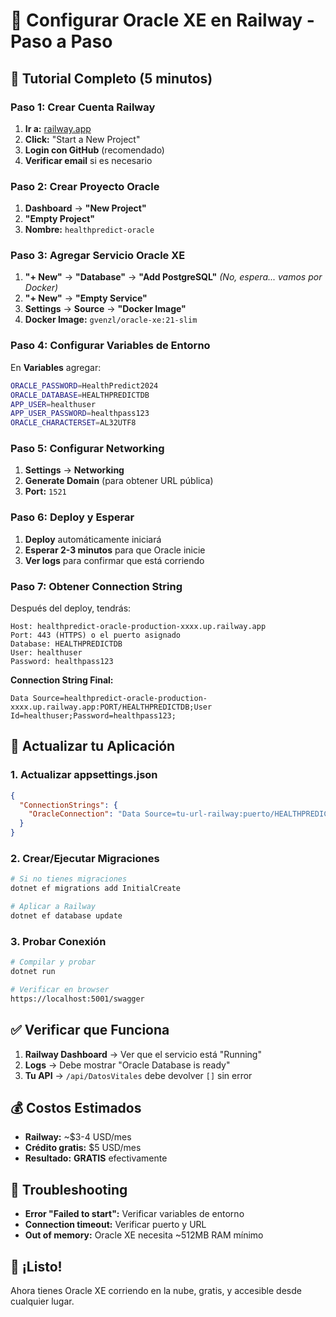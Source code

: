 # 🚂 Configurar Oracle XE en Railway - Paso a Paso

## 🎯 **Tutorial Completo (5 minutos)**

### **Paso 1: Crear Cuenta Railway**
1. **Ir a:** [railway.app](https://railway.app)
2. **Click:** "Start a New Project"
3. **Login con GitHub** (recomendado)
4. **Verificar email** si es necesario

### **Paso 2: Crear Proyecto Oracle**
1. **Dashboard** → **"New Project"**
2. **"Empty Project"**
3. **Nombre:** `healthpredict-oracle`

### **Paso 3: Agregar Servicio Oracle XE**
1. **"+ New"** → **"Database"** → **"Add PostgreSQL"** 
   *(No, espera... vamos por Docker)*
2. **"+ New"** → **"Empty Service"**
3. **Settings** → **Source** → **"Docker Image"**
4. **Docker Image:** `gvenzl/oracle-xe:21-slim`

### **Paso 4: Configurar Variables de Entorno**
En **Variables** agregar:
```bash
ORACLE_PASSWORD=HealthPredict2024
ORACLE_DATABASE=HEALTHPREDICTDB
APP_USER=healthuser
APP_USER_PASSWORD=healthpass123
ORACLE_CHARACTERSET=AL32UTF8
```

### **Paso 5: Configurar Networking**
1. **Settings** → **Networking**
2. **Generate Domain** (para obtener URL pública)
3. **Port:** `1521`

### **Paso 6: Deploy y Esperar**
1. **Deploy** automáticamente iniciará
2. **Esperar 2-3 minutos** para que Oracle inicie
3. **Ver logs** para confirmar que está corriendo

### **Paso 7: Obtener Connection String**
Después del deploy, tendrás:
```
Host: healthpredict-oracle-production-xxxx.up.railway.app
Port: 443 (HTTPS) o el puerto asignado
Database: HEALTHPREDICTDB
User: healthuser
Password: healthpass123
```

**Connection String Final:**
```
Data Source=healthpredict-oracle-production-xxxx.up.railway.app:PORT/HEALTHPREDICTDB;User Id=healthuser;Password=healthpass123;
```

## 🔧 **Actualizar tu Aplicación**

### **1. Actualizar appsettings.json**
```json
{
  "ConnectionStrings": {
    "OracleConnection": "Data Source=tu-url-railway:puerto/HEALTHPREDICTDB;User Id=healthuser;Password=healthpass123;"
  }
}
```

### **2. Crear/Ejecutar Migraciones**
```bash
# Si no tienes migraciones
dotnet ef migrations add InitialCreate

# Aplicar a Railway
dotnet ef database update
```

### **3. Probar Conexión**
```bash
# Compilar y probar
dotnet run

# Verificar en browser
https://localhost:5001/swagger
```

## ✅ **Verificar que Funciona**
1. **Railway Dashboard** → Ver que el servicio está "Running" 
2. **Logs** → Debe mostrar "Oracle Database is ready"
3. **Tu API** → `/api/DatosVitales` debe devolver `[]` sin error

## 💰 **Costos Estimados**
- **Railway:** ~$3-4 USD/mes
- **Crédito gratis:** $5 USD/mes
- **Resultado:** **GRATIS** efectivamente

## 🚨 **Troubleshooting**
- **Error "Failed to start":** Verificar variables de entorno
- **Connection timeout:** Verificar puerto y URL
- **Out of memory:** Oracle XE necesita ~512MB RAM mínimo

## 🎉 **¡Listo!**
Ahora tienes Oracle XE corriendo en la nube, gratis, y accesible desde cualquier lugar. 